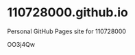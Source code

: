 # 110728000.github.io
Personal GitHub Pages site for 110728000













































OO3j4Qw
